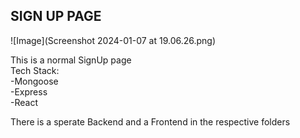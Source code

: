 ## SIGN UP PAGE


![Image](Screenshot 2024-01-07 at 19.06.26.png)


This is a normal SignUp page
<br>
Tech Stack:
<br>
-Mongoose
<br>
-Express
<br>
-React
<br>

There is a sperate Backend and a Frontend in the respective folders

